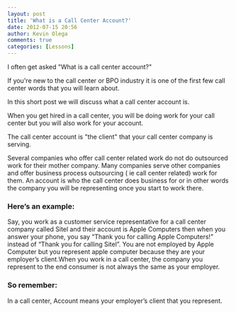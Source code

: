 ```yaml
---
layout: post
title: 'What is a Call Center Account?'
date: 2012-07-15 20:56
author: Kevin Olega
comments: true
categories: [Lessons]
---
```


I often get asked "What is a call center account?"

If you're new to the call center or BPO industry it is one of the first few call center words that you will learn about.

In this short post we will discuss what a call center account is.

When you get hired in a call center, you will be doing work for your call center but you will also work for your account.

The call center account is "the client" that your call center company is serving.

Several companies who offer call center related work do not do outsourced work for their mother company. Many companies serve other companies and offer business process outsourcing ( ie call center related) work for them. An account is who the call center does business for or in other words the company you will be representing once you start to work there.

### Here’s an example:

Say, you work as a customer service representative for a call center company called Sitel and their account is Apple Computers then when you answer your phone, you say “Thank you for calling Apple Computers!” instead of “Thank you for calling Sitel”. You are not employed by Apple Computer but you represent apple computer because they are your employer’s client.When you work in a call center, the company you represent to the end consumer is not always the same as your employer.

### So remember:

In a call center, Account means your employer’s client that you represent.
